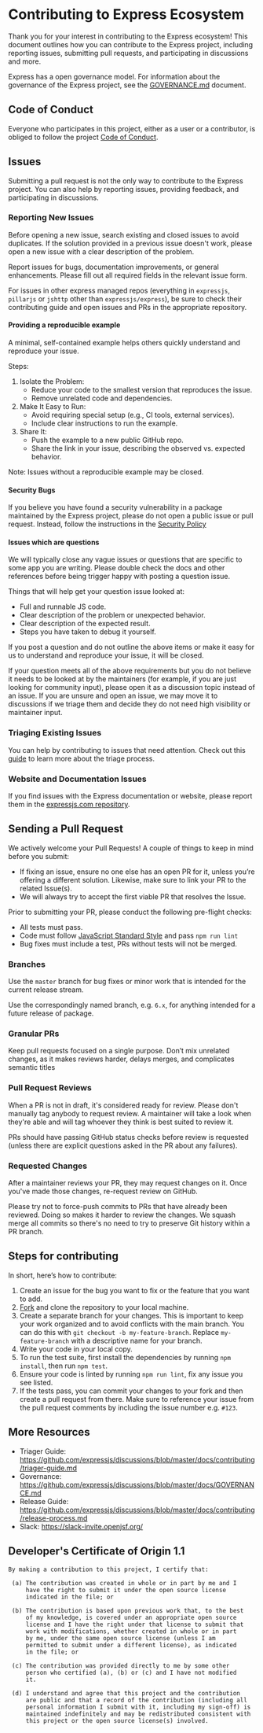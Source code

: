 # Contributing to Express Ecosystem

Thank you for your interest in contributing to the Express ecosystem! This document outlines
how you can contribute to the Express project, including reporting issues, submitting pull requests,
and participating in discussions and more.

Express has a open governance model. For information about the governance of the Express project,
see the [GOVERNANCE.md](https://github.com/expressjs/discussions/blob/HEAD/docs/GOVERNANCE.md)
document.

## Code of Conduct

Everyone who participates in this project, either as a user or a contributor, is obliged
to follow the project [Code of Conduct](https://github.com/expressjs/.github/blob/HEAD/CODE_OF_CONDUCT.md).

## Issues

Submitting a pull request is not the only way to contribute to the Express project.
You can also help by reporting issues, providing feedback, and participating in discussions.

### Reporting New Issues

Before opening a new issue, search existing and closed issues to avoid duplicates. If the solution
provided in a previous issue doesn't work, please open a new issue with a clear description of the problem.

Report issues for bugs, documentation improvements, or general enhancements. Please fill out all required
fields in the relevant issue form.

For issues in other express managed repos (everything in `expressjs`, `pillarjs` or `jshttp` other
than `expressjs/express`), be sure to check their contributing guide and open issues and PRs in
the appropriate repository.

#### Providing a reproducible example

A minimal, self-contained example helps others quickly understand and reproduce your issue.

Steps:

1. Isolate the Problem:
   - Reduce your code to the smallest version that reproduces the issue.
   - Remove unrelated code and dependencies.
2. Make It Easy to Run:
   - Avoid requiring special setup (e.g., CI tools, external services).
   - Include clear instructions to run the example.
3. Share It:
   - Push the example to a new public GitHub repo.
   - Share the link in your issue, describing the observed vs. expected behavior.

Note: Issues without a reproducible example may be closed.

#### Security Bugs

If you believe you have found a security vulnerability in a package maintained by the Express project,
please do not open a public issue or pull request. Instead, follow the instructions in the
[Security Policy](https://github.com/expressjs/.github/blob/master/SECURITY.md)

#### Issues which are questions

We will typically close any vague issues or questions that are specific to some
app you are writing. Please double check the docs and other references before
being trigger happy with posting a question issue.

Things that will help get your question issue looked at:

- Full and runnable JS code.
- Clear description of the problem or unexpected behavior.
- Clear description of the expected result.
- Steps you have taken to debug it yourself.

If you post a question and do not outline the above items or make it easy for
us to understand and reproduce your issue, it will be closed.

If your question meets all of the above requirements but you do not believe it needs to be looked at
by the maintainers (for example, if you are just looking for community input), please open it as a discussion
topic instead of an issue. If you are unsure and open an issue, we may move it to discussions if we triage
them and decide they do not need high visibility or maintainer input.

### Triaging Existing Issues

You can help by contributing to issues that need attention.
Check out this [guide](https://github.com/expressjs/discussions/blob/master/docs/contributing/triager-guide.md)
to learn more about the triage process.

### Website and Documentation Issues

If you find issues with the Express documentation or website, please report them in the
[expressjs.com repository](https://github.com/expressjs/expressjs.com).

## Sending a Pull Request

We actively welcome your Pull Requests! A couple of things to keep in mind before you submit:

- If fixing an issue, ensure no one else has an open PR for it, unless you’re offering a different solution.
Likewise, make sure to link your PR to the related Issue(s).
- We will always try to accept the first viable PR that resolves the Issue.

Prior to submitting your PR, please conduct the following pre-flight checks:

- All tests must pass.
- Code must follow [JavaScript Standard Style](https://standardjs.com/) and pass `npm run lint`
- Bug fixes must include a test, PRs without tests will not be merged.

### Branches

Use the `master` branch for bug fixes or minor work that is intended for the
current release stream.

Use the correspondingly named branch, e.g. `6.x`, for anything intended for
a future release of package.

### Granular PRs

Keep pull requests focused on a single purpose. Don’t mix unrelated changes,
as it makes reviews harder, delays merges, and complicates semantic titles

### Pull Request Reviews

When a PR is not in draft, it's considered ready for review. Please don't manually
tag anybody to request review. A maintainer will take a look when they're able and
will tag whoever they think is best suited to review it.

PRs should have passing GitHub status checks before review is requested (unless there
are explicit questions asked in the PR about any failures).

### Requested Changes

After a maintainer reviews your PR, they may request changes on it. Once you've made those changes,
re-request review on GitHub.

Please try not to force-push commits to PRs that have already been reviewed. Doing so makes it harder
to review the changes. We squash merge all commits so there's no need to try to preserve Git history
within a PR branch.

## Steps for contributing

In short, here’s how to contribute:

1. Create an issue for the
   bug you want to fix or the feature that you want to add.
2. [Fork](https://docs.github.com/en/pull-requests/collaborating-with-pull-requests/working-with-forks/fork-a-repo) and clone the repository to your local machine.
3. Create a separate branch for your changes. This is important to keep
   your work organized and to avoid conflicts with the main branch.
   You can do this with `git checkout -b my-feature-branch`.
   Replace `my-feature-branch` with a descriptive name for your branch.
4. Write your code in your local copy.
5. To run the test suite, first install the dependencies by running `npm install`,
   then run `npm test`.
6. Ensure your code is linted by running `npm run lint`, fix any issue you
   see listed.
7. If the tests pass, you can commit your changes to your fork and then create
   a pull request from there. Make sure to reference your issue from the pull
   request comments by including the issue number e.g. `#123`.

## More Resources

- Triager Guide: <https://github.com/expressjs/discussions/blob/master/docs/contributing/triager-guide.md>
- Governance: <https://github.com/expressjs/discussions/blob/master/docs/GOVERNANCE.md>
- Release Guide: <https://github.com/expressjs/discussions/blob/master/docs/contributing/release-process.md>
- Slack: <https://slack-invite.openjsf.org/>

## Developer's Certificate of Origin 1.1

```text
By making a contribution to this project, I certify that:

 (a) The contribution was created in whole or in part by me and I
     have the right to submit it under the open source license
     indicated in the file; or

 (b) The contribution is based upon previous work that, to the best
     of my knowledge, is covered under an appropriate open source
     license and I have the right under that license to submit that
     work with modifications, whether created in whole or in part
     by me, under the same open source license (unless I am
     permitted to submit under a different license), as indicated
     in the file; or

 (c) The contribution was provided directly to me by some other
     person who certified (a), (b) or (c) and I have not modified
     it.

 (d) I understand and agree that this project and the contribution
     are public and that a record of the contribution (including all
     personal information I submit with it, including my sign-off) is
     maintained indefinitely and may be redistributed consistent with
     this project or the open source license(s) involved.
```
